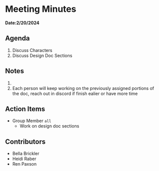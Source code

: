 # Meeting Minutes
**Date:2/20/2024**

## Agenda
1. Discuss Characters
2. Discuss Design Doc Sections

## Notes
1. 
2. Each person will keep working on the previously assigned portions of the doc, reach out in discord if finish ealier or have more time

## Action Items
* Group Member `all`
    * Work on design doc sections

## Contributors
* Bella Brickler
* Heidi Raber
* Ren Paxson